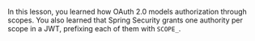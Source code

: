In this lesson, you learned how OAuth 2.0 models authorization through scopes. You also learned that Spring Security grants one authority per scope in a JWT, prefixing each of them with `SCOPE_`.

